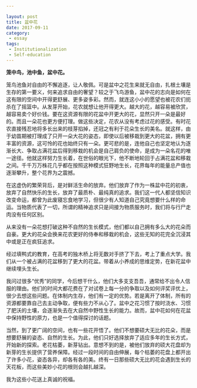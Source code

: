 ```yaml
---

layout: post
title: 盆中花
date: 2017-09-11
category:
 - essay
tags:
 - Institutionalization
 - Self-education
---
```


__笼中鸟，池中鱼，盆中花。__

笼鸟池鱼对自由的不懈追逐，让人敬佩。可是盆中之花生来就无自由，扎根土壤是生存的第一要义，何来追求自由的奢望？较之于飞鸟游鱼，盆中花的志向是如何在这有限的空间中开得更舒展、更多姿多彩。然而，就连这小小的愿望也被花农们扼杀在了摇篮中。从发芽开始，花农就想让他开得更大。越大的花，越容易被欣赏，越容易卖个好价钱。要在这资源有限的花盆中开更大的花，显然只开一朵是最好的。而且一朵花也更方便打理。做这些决定，花农从没有考虑过花的感受。有时花农直接残忍地将多长出来的枝芽掐掉，还冠之有利于花朵生长的美名。就这样，由于幼苗期被打理成了只开一朵大花的姿态，即使以后被移栽到更大的花盆，拥有更丰富的资源，这可怜的花也始终只有一朵。更可悲的是，连他自己也坚定地认为逐渐长大、争取占满花盆后得到移栽的机会是自己肩负的使命，是成为一朵名花的唯一途径。他就这样努力生长着，在世俗的眼光下，他不断地轮回于占满花盆和移栽之间。千千万万株花几乎都在按照这种模式狂野地生长，花界每年的能量总产值也逐渐攀升，整个花界为之震撼。

在这虚伪的繁荣背后，是对鲜活生命的放弃。他们放弃了作为一株盆中花的初衷，放弃了自然快乐的生长，放弃了最质朴、最纯真的追求。我们这一代人都坚信知识改变命运，都曾为此废寝忘食地学习，但很少有人知道自己究竟想要什么样的命运。当物质代表了一切，所谓的精神追求只是间接为物质服务时，我们将与行尸走肉没有任何区别。

从来没有一朵花想打破这种不自然的生长模式，他们都以自己拥有多么大的花朵而自豪。更大的花朵会换来花农更好的侍奉和移栽的机会，这些无知的花完全沉浸其中或是正在疯狂追求。

经过填鸭式的教育，在高考的独木桥上将无数对手挤了下去，考上了重点大学。我们从一个被占满的花盆移到了更大的花盆。带着从小养成的思维定势，在新花盆中继续埋头生长。

我问过很多“优秀”的同学，今后想干什么，他们大多支支吾吾，通常给不出令人信服的理由。他们的时间大都花费在了对试卷上每一分的争取以及如何评奖评优上，很少去想这些问题。在体制内生存，他们有一定的优势。若是离开了体制，所有的资源都要靠自己去主动争取，便有些力不从心了。盆中之花习惯了按时浇水、习惯了肥沃的土壤，会逐渐失去在大自然中野性生长的能力。故而，盆中花如何在花盆中保持野性的原力，也是一个值得探讨的话题。

当然，到了更广阔的空间，也有一些花开悟了。他们不想要硕大无比的花朵，而是想要舒展的姿态、自然的生长。为此，他们只好选择放弃了适应多年的生长方式，开始新的探索。老花枯萎，新芽钻出。意想不到的是，被他们放弃的硕大花盘却为新芽的生长提供了营养保障。经过一段时间的自由伸展，每个枯萎的花盘上都开出了许多小花，姿态各异，却各有各的美。终有一日那些硕大无比的花会遇到生长的天花板，而这些美妙小花的根则会越扎越深。

我为这些小花送上真诚的祝福。

